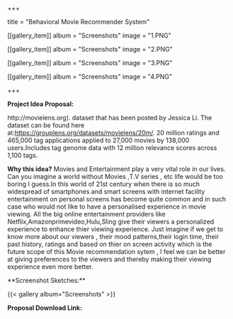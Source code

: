+++

title = "Behavioral Movie Recommender System"

[[gallery_item]]
album = "Screenshots"
image = "1.PNG"

[[gallery_item]]
album = "Screenshots"
image = "2.PNG"

[[gallery_item]]
album = "Screenshots"
image = "3.PNG"

[[gallery_item]]
album = "Screenshots"
image = "4.PNG"

+++



**Project Idea Proposal:**
<p align="justify>
          
Recommender systems have become ubiquitous in our lives.Yet, currently, they are far from optimal.In this project we will try make a movie recommendation system. A system that not only gives you the choices of movies to watch from but also takes into consideration lot of other factors that can enhance our movie viewing experience. Keeping in mind the overall human behaviour these factors can actually make a huge difference in recommending us a perfect and accurate match of movies.These days recommender sytems are gaining lot of attention and why not ?. These systems actually try knowing our preferences based on our history,ratings,acctivity and comes out with the best possible data that a user actually wants to view.But the question still remains that HOW WELL CAN THEY PREDICT? Naturally to predict something you must study it over period of time.Studying helps you know about the activity,behaviour,likingness,dislikingness etc.

In this very Movie recommendation system we take into consideration various factors like mood of the user which will be defined by the user himself, time of the day that will be noted based on login time, Preferences based on ratings given by the user and even the other users using collaborative filtering, and using content based filtering for keywords and attributes.

The recommender system will be built on the Moviellens 20M data set posted by the MovieLens web site (http://movielens.org).  dataset that has been posted by Jessica Li. The dataset can be found here at:https://grouplens.org/datasets/movielens/20m/.  20 million ratings and 465,000 tag applications applied to 27,000 movies by 138,000 users.Includes tag genome data with 12 million relevance scores across 1,100 tags. 

**Why this idea?**
Movies and Entertainment play a very vital role in our lives. Can you imagine a world without Movies ,T.V series , etc life would be too boring I guess.In this world of 21st century when there is so much widespread of smartphones and smart screens with internet facility entertainment on personal screens has become quite common and in such case who would not like to have a personalised experience in movie viewing. All the big online entertainment providers like Netflix,Amazonprimevideo,Hulu,Sling give their viewers a personalized experience to enhance thier viewing experience. Just imagine if we get to know more about our viewers , their mood patterns,their login time, their past history, ratings and based on thier on screen activity which is the future scope of this Movie recommendation sytem , I feel we can be better at giving preferences to the viewers and thereby making their viewing experience even more better.
</p>
**Screenshot Sketches:**

{{< gallery album="Screenshots" >}}


**Proposal Download Link:**
